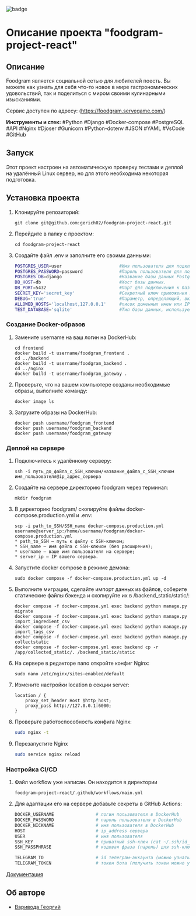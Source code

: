 ![badge](https://github.com/gerich02/foodgram-project-react/actions/workflows/main.yml/badge.svg)
#  Описание проекта "foodgram-project-react"

## Описание
Foodgram является социальной сетью для любителей поесть. Вы можете как узнать для себя что-то новое в мире гастрономических удовольствий, 
так и поделиться с миром своими кулинарными изысканиями.

Сервис доступен по адресу: (https://foodgram.servegame.com/)

**Инструменты и стек:** #Python #Django #Docker-compose #PostgreSQL #API #Nginx #Djoser #Gunicorn #Python-dotenv #JSON #YAML #VsCode #GitHub

## Запуск
Этот проект настроен на автоматическую проверку  тестами и деплой на удалённый Linux сервер, но для этого
необходима некоторая подготовка.

## Установка проекта

1. Клонируйте репозиторий:

    ```
    git clone git@github.com:gerich02/foodgram-project-react.git
    ```
2. Перейдите в папку с проектом:
    ```
    cd foodgram-project-react
    ```
2. Создайте файл .env и заполните его своими данными:
    ```bash
    POSTGRES_USER=user                      #Имя пользователя для подключения к базе данных PostgreSQL.
    POSTGRES_PASSWORD=password              #Пароль пользователя для подключения к базе данных PostgreSQL.
    POSTGRES_DB=django                      #Название базы данных PostgreSQL.
    DB_HOST=db                              #Хост базы данных.
    DB_PORT=5432                            #Порт для подключения к базе данных.
    SECRET_KEY='secret_key'                 #Секретный ключ приложения Django, используемый для шифрования данных и безопасности. 
    DEBUG='true'                            #Параметр, определяющий, включен ли режим отладки. Установка значения 'true' включает режим отладки.
    ALLOWED_HOSTS='localhost,127.0.0.1'     #писок доменных имен или IP-адресов, которым разрешено подключаться к приложению.
    TEST_DATABASE='sqlite'                  #Тип базы данных, используемой для тестирования. В данном случае используется 'sqlite'.
    ```


### Создание Docker-образов

1.  Замените username на ваш логин на DockerHub:

    ```
    cd frontend
    docker build -t username/foodgram_frontend .
    cd ../backend
    docker build -t username/foodgram_backend .
    cd ../nginx
    docker build -t username/foodgram_gateway . 
    ```
2. Проверьте, что на вашем компьютере созданы необходимые образы, выполните команду: 
    ``` 
    docker image ls
    ``` 

5. Загрузите образы на DockerHub:

    ```
    docker push username/foodgram_frontend
    docker push username/foodgram_backend
    docker push username/foodgram_gateway
    ```

### Деплой на сервере

1. Подключитесь к удалённому серверу:

    ```
    ssh -i путь_до_файла_с_SSH_ключом/название_файла_с_SSH_ключом имя_пользователя@ip_адрес_сервера 
    ```

2. Создайте на сервере директорию foodgram через терминал:

    ```
    mkdir foodgram
    ```


3. В директорию foodgram/ скопируйте файлы docker-compose.production.yml и .env:

    ```
    scp -i path_to_SSH/SSH_name docker-compose.production.yml username@server_ip:/home/username/foodgram/docker-compose.production.yml
    * path_to_SSH — путь к файлу с SSH-ключом;
    * SSH_name — имя файла с SSH-ключом (без расширения);
    * username — ваше имя пользователя на сервере;
    * server_ip — IP вашего сервера.
    ```

4. Запустите docker compose в режиме демона:

    ```
    sudo docker compose -f docker-compose.production.yml up -d
    ```

5. Выполните миграции, сделайте импорт данных из файлов, соберите статические файлы бэкенда и скопируйте их в /backend_static/static/:

    ```
    docker compose -f docker-compose.yml exec backend python manage.py migrate
    docker compose -f docker-compose.yml exec backend python manage.py import_ingredient_csv
    docker compose -f docker-compose.yml exec backend python manage.py import_tags_csv
    docker compose -f docker-compose.yml exec backend python manage.py collectstatic
    docker compose -f docker-compose.yml exec backend cp -r /app/collected_static/. /backend_static/static
    ```

6. На сервере в редакторе nano откройте конфиг Nginx:

    ```
    sudo nano /etc/nginx/sites-enabled/default
    ```

7. Измените настройки location в секции server:

    ```
    location / {
        proxy_set_header Host $http_host;
        proxy_pass http://127.0.0.1:6000;
    }
    ```

8. Проверьте работоспособность конфига Nginx:

    ```bash
    sudo nginx -t
    ```

9.  Перезапустите Nginx
    ```bash
    sudo service nginx reload
    ```

### Настройка CI/CD

1. Файл workflow уже написан. Он находится в директории

    ```
    foodgram-project-react/.github/workflows/main.yml
    ```

2. Для адаптации его на сервере добавьте секреты в GitHub Actions:

    ```bash
    DOCKER_USERNAME                # логин пользователя в DockerHub
    DOCKER_PASSWORD                # пароль пользователя в DockerHub
    DOCKER_NICKNAME                # имя пользователя в DockerHub
    HOST                           # ip_address сервера
    USER                           # имя пользователя
    SSH_KEY                        # приватный ssh-ключ (cat ~/.ssh/id_rsa)
    SSH_PASSPHRASE                 # кодовая фраза (пароль) для ssh-ключа

    TELEGRAM_TO                    # id телеграм-аккаунта (можно узнать у @userinfobot, команда /start)
    TELEGRAM_TOKEN                 # токен бота (получить токен можно у @BotFather, /token, имя бота)
    ```


[Документация](https://foodgram.servegame.com/api/docs/)

## Об авторе
- [Варивода Георгий](https://github.com/gerich02)
